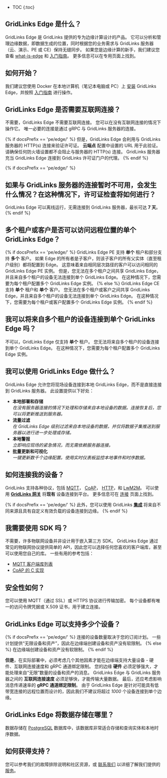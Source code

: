 * TOC
{:toc}

## GridLinks Edge 是什么？

GridLinks Edge 是 GridLinks 提供的专为边缘计算设计的产品。
它可以分析和管理边缘数据，即数据生成的位置，同时根据您的业务需求与 GridLinks 服务器（云、演示、PE 或 CE）保持无缝同步。
如果您是边缘计算的新手，我们建议您查看 [what-is-edge](/docs/{{docsPrefix}}getting-started-guides/what-is-edge/) 和 [入门指南](/docs/{{docsPrefix}}getting-started/)。
更多信息可以在专用页面上找到。

## 如何开始？

我们建议您使用 Docker 在本地计算机（笔记本电脑或 PC）上 [安装](/docs/user-guide/install/{{docsPrefix}}installation-options/) GridLinks Edge，并按照 [入门指南](/docs/{{docsPrefix}}getting-started/) 进行操作。

## GridLinks Edge 是否需要互联网连接？

不需要，GridLinks Edge 不需要互联网连接。
您可以在没有互联网连接的情况下操作它。
唯一必要的连接是通过 gRPC 与 GridLinks 服务器的连接。

{% if docsPrefix == 'pe/edge/' %}
但是，GridLinks Edge 会利用与 GridLinks 服务器的 HTTP(s) 连接来验证许可证。
**云端点** 配置中设置的 URL 用于此验证。
请确保任何防火墙设置都不会阻止与服务器的 HTTP(s) 连接。
GridLinks 服务器充当 GridLinks Edge 连接到 GridLinks 许可证门户的代理。
{% endif %}

{% if docsPrefix == 'pe/edge/' %}
## 如果与 GridLinks 服务器的连接暂时不可用，会发生什么情况？在这种情况下，许可证检查将如何进行？

GridLinks Edge 可以离线运行，无需连接到 GridLinks 服务器，最长可达 **7 天**。
{% endif %}

## 多个租户或客户是否可以访问远程位置的单个 GridLinks Edge？

{% if docsPrefix == 'pe/edge/' %}
GridLinks Edge PE 支持 **单个** 租户和部分支持 **多个** 客户。
如果 Edge 的所有者是子客户，则该子客户的所有父实体（直至租户级别）都将配置到 Edge。
这意味着来自相同层次路径的客户可以访问相同的 GridLinks Edge PE 实例。
但是，您无法在多个租户之间共享 GridLinks Edge，并且来自多个租户的设备无法连接到单个 GridLinks Edge。
在这种情况下，您需要为每个租户配置多个 GridLinks Edge 实例。
{% else %}
GridLinks Edge CE 支持 **单个** 租户和 **单个** 客户。
您无法在多个租户或客户之间共享 GridLinks Edge，并且来自多个租户的设备无法连接到单个 GridLinks Edge。
在这种情况下，您需要为每个租户或客户配置多个 GridLinks Edge 实例。
{% endif %}

## 我可以将来自多个租户的设备连接到单个 GridLinks Edge 吗？

不可以，GridLinks Edge 仅支持 **单个** 租户。
您无法将来自多个租户的设备连接到单个 GridLinks Edge。
在这种情况下，您需要为每个租户配置多个 GridLinks Edge 实例。

## 我可以使用 GridLinks Edge 做什么？

GridLinks Edge 允许您将现场设备连接到本地 GridLinks Edge，而不是直接连接到 GridLinks 服务器。
此设置提供以下好处：
- **本地部署和存储**<br>
*在没有服务器连接的情况下处理和存储来自本地设备的数据。连接恢复后，您可以将更新推送到服务器。*
- **流量过滤**<br>
*在 GridLinks Edge 级别过滤来自本地设备的数据，并仅将数据子集推送到服务器以进行进一步处理或存储。*
- **本地警报**<br>
*立即响应现场的紧急情况，而无需依赖服务器连接。*
- **批量更新和可视化**<br>
*一键更新数千个边缘配置。使用实时仪表板监控本地事件和时序数据。*

## 如何连接我的设备？

GridLinks 支持各种协议，包括
[MQTT](/docs/{{docsPrefix}}reference/mqtt-api)，
[CoAP](/docs/{{docsPrefix}}reference/coap-api)，
[HTTP](/docs/{{docsPrefix}}reference/http-api)，和
[LwM2M](/docs/{{docsPrefix}}reference/lwm2m-api)。
可以使用 **[GridLinks 网关](/docs/iot-gateway/what-is-iot-gateway/)** 将**现有** 设备连接到平台。
更多信息可在 [连接](/docs/{{docsPrefix}}reference/protocols/) 页面上找到。

{% if docsPrefix == 'pe/edge/' %}
此外，您可以使用 GridLinks [**集成**](/docs/user-guide/integrations/) 将来自不同来源且具有自定义有效负载的设备连接到边缘。
{% endif %}

## 我需要使用 SDK 吗？

不需要，许多物联网设备并非设计用于嵌入第三方 SDK。
GridLinks Edge 通过常见的物联网协议提供简单的 API，因此您可以选择任何您喜欢的客户端库，甚至可以使用您自己的库。
一些有用的参考包括：

- [MQTT 客户端库列表](https://github.com/mqtt/mqtt.github.io/wiki/libraries)
- [CoAP 的 C 实现](https://libcoap.net/)

## 安全性如何？

您可以使用 MQTT（通过 SSL）或 HTTPS 协议进行传输加密。
每个设备都有唯一的访问令牌凭据或 X.509 证书，用于建立连接。

## GridLinks Edge 可以支持多少个设备？

{% if docsPrefix == 'pe/edge/' %}
连接的设备数量取决于您的订阅计划。
一些计划提供“无限设备和资产”，因此在边缘端创建设备和资产没有软限制。
{% else %}
在边缘端创建设备和资产没有软限制。
{% endif %}

**但是**，在实际部署中，必须考虑几个其他因素才能在边缘端支持大量设备 - 硬件、互联网连接速度和 gRPC 通道绑定限制。
您的边缘 **硬件** 必须足够强大，才能处理来自“无限”数量的设备和资产的消息。
GridLinks Edge 与 GridLinks 服务器之间的 **互联网连接速度** 必须足够快，才能传输大量数据。
最后，还应考虑影响消息传递速率的 **gRPC 通道绑定限制**。
由于 GridLinks Edge 是针对可能具有低带宽连接的远程位置而设计的，因此我们不建议将超过 *1000* 个设备连接到单个边缘。

## GridLinks Edge 将数据存储在哪里？

数据存储在 [PostgreSQL](https://www.postgresql.org/) 数据库中，该数据库非常适合存储和查询实体和本地时序数据。

## 如何获得支持？

您可以参考我们的故障排除说明和社区资源，或 [联系我们](/docs/contact-us) 以详细了解我们提供的 [服务](/docs/services/)。